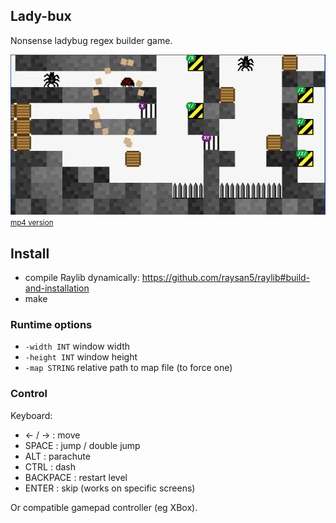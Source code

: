 Lady-bux
--------

Nonsense ladybug regex builder game.

[![Watch the video](misc/thumb.png)](misc/test_run.webm)
<small>[mp4 version](misc/test_run.mp4)</small>

## Install

- compile Raylib dynamically: https://github.com/raysan5/raylib#build-and-installation
- make

### Runtime options

- `-width INT` window width
- `-height INT` window height
- `-map STRING` relative path to map file (to force one)

### Control

Keyboard:

* ← / → : move
* SPACE : jump / double jump
* ALT   : parachute
* CTRL  : dash
* BACKPACE : restart level
* ENTER : skip (works on specific screens)

Or compatible gamepad controller (eg XBox).

